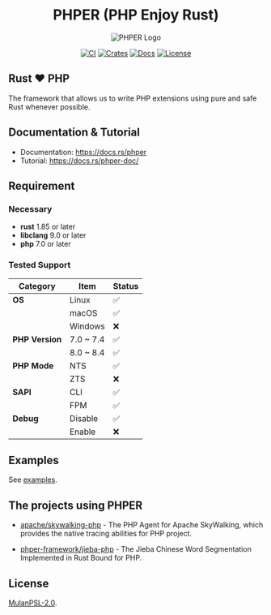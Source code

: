 <div align="center">

<h1>PHPER (PHP Enjoy Rust)</h1>

<img src="https://avatars.githubusercontent.com/u/112468984?s=380&v=4" alt="PHPER Logo">

<p>
<a href="https://github.com/phper-framework/phper/actions/workflows/ci.yml"><img src="https://github.com/phper-framework/phper/actions/workflows/ci.yml/badge.svg" alt="CI"></a>
<a href="https://crates.io/crates/phper"><img src="https://img.shields.io/crates/v/phper" alt="Crates"></a>
<a href="https://docs.rs/phper"><img src="https://img.shields.io/docsrs/phper" alt="Docs"></a>
<a href="https://github.com/phper-framework/phper/blob/master/LICENSE"><img src="https://img.shields.io/crates/l/phper" alt="License"></a>
</p>

</div>

## Rust ❤️ PHP

The framework that allows us to write PHP extensions using pure and safe Rust whenever possible.

## Documentation & Tutorial

- Documentation: <https://docs.rs/phper>
- Tutorial: <https://docs.rs/phper-doc/>

## Requirement

### Necessary

- **rust** 1.85 or later
- **libclang** 9.0 or later
- **php** 7.0 or later

### Tested Support

| **Category**    | **Item**  | **Status** |
| --------------- | --------- | ---------- |
| **OS**          | Linux     | ✅          |
|                 | macOS     | ✅          |
|                 | Windows   | ❌          |
| **PHP Version** | 7.0 ~ 7.4 | ✅          |
|                 | 8.0 ~ 8.4 | ✅          |
| **PHP Mode**    | NTS       | ✅          |
|                 | ZTS       | ❌          |
| **SAPI**        | CLI       | ✅          |
|                 | FPM       | ✅          |
| **Debug**       | Disable   | ✅          |
|                 | Enable    | ❌          |

## Examples

See [examples](https://github.com/phper-framework/phper/tree/master/examples).

## The projects using PHPER

- [apache/skywalking-php](https://github.com/apache/skywalking-php) - The PHP Agent for Apache SkyWalking, which provides the native tracing abilities for PHP project.

- [phper-framework/jieba-php](https://github.com/phper-framework/jieba-php) - The Jieba Chinese Word Segmentation Implemented in Rust Bound for PHP.

## License

[MulanPSL-2.0](https://github.com/phper-framework/phper/blob/master/LICENSE).
